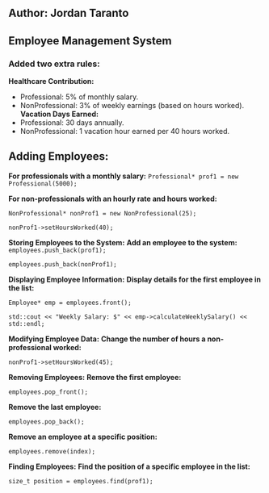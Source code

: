 ## Author: Jordan Taranto
## Employee Management System

### Added two extra rules: 
**Healthcare Contribution:**
- Professional: 5% of monthly salary.
- NonProfessional: 3% of weekly earnings (based on hours worked).
**Vacation Days Earned:**
- Professional: 30 days annually.
- NonProfessional: 1 vacation hour earned per 40 hours worked.

## **Adding Employees:**
**For professionals with a monthly salary:**
`Professional* prof1 = new Professional(5000);`

**For non-professionals with an hourly rate and hours worked:**

`NonProfessional* nonProf1 = new NonProfessional(25);`

`nonProf1->setHoursWorked(40);`

**Storing Employees to the System:**
**Add an employee to the system:**
`employees.push_back(prof1);`

`employees.push_back(nonProf1);`

**Displaying Employee Information:**
**Display details for the first employee in the list:**

`Employee* emp = employees.front();`

`std::cout << "Weekly Salary: $" << emp->calculateWeeklySalary() << std::endl;`

**Modifying Employee Data:**
**Change the number of hours a non-professional worked:**

`nonProf1->setHoursWorked(45);`

**Removing Employees:**
**Remove the first employee:**

`employees.pop_front();`

**Remove the last employee:**

`employees.pop_back();`

**Remove an employee at a specific position:**

`employees.remove(index);`

**Finding Employees:**
**Find the position of a specific employee in the list:**

`size_t position = employees.find(prof1);`